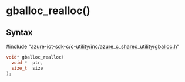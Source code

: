 # gballoc_realloc()

## Syntax

\#include "[azure-iot-sdk-c/c-utility/inc/azure_c_shared_utility/gballoc.h](../iot-c-ref-gballoc-h.md)"  
```C
void* gballoc_realloc(
  void *  ptr,
  size_t  size
);
```

